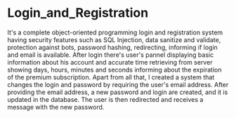 # Login_and_Registration

It's a complete object-oriented programming login and registration system having security features such as SQL Injection, data sanitize and validate, protection against bots, password hashing, redirecting, informing if login and email is available.
After login  there's user's pannel displaying basic information about his account and accurate time retrieving from server showing days, hours, minutes and seconds informing about  the expiration of the premium subscription.
Apart from all that, I created a system that changes the login and password by requiring the user's email address. After providing the email address, a new password and login are created, and it is updated in the database. The user is then redirected and receives a message with the new password.

